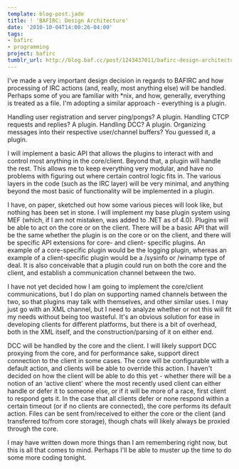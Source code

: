 ```yaml
---
template: blog-post.jade
title: ! 'BAFIRC: Design Architecture'
date: '2010-10-04T14:00:26-04:00'
tags:
- bafirc
- programming
project: bafirc
tumblr_url: http://blog.baf.cc/post/1243437011/bafirc-design-architecture
---
```

I've made a very important design decision in regards to BAFIRC and how processing of IRC actions (and, really, most anything else) will be handled. Perhaps some of you are familiar with \*nix, and how, generally, everything is treated as a file. I'm adopting a similar approach - everything is a plugin.

Handling user registration and server ping/pongs? A plugin. Handling CTCP requests and replies? A plugin. Handling DCC? A plugin. Organizing messages into their respective user/channel buffers? You guessed it, a plugin.

I will implement a basic API that allows the plugins to interact with and control most anything in the core/client. Beyond that, a plugin will handle the rest. This allows me to keep everything very modular, and have no problems with figuring out where certain control logic fits in. The various layers in the code (such as the IRC layer) will be very minimal, and anything beyond the most basic of functionality will be implemented in a plugin.

I have, on paper, sketched out how some various pieces will look like, but nothing has been set in stone. I will implement my base plugin system using MEF (which, if I am not mistaken, was added to .NET as of 4.0). Plugins will be able to act on the core or on the client. There will be a basic API that will be the same whether the plugin is on the core or on the client, and there will be specific API extensions for core- and client- specific plugins. An example of a core-specific plugin would be the logging plugin, whereas an example of a client-specific plugin would be a /sysinfo or /winamp type of deal. It is also conceivable that a plugin could run on both the core and the client, and establish a communication channel between the two.

I have not yet decided how I am going to implement the core/client communications, but I do plan on supporting named channels between the two, so that plugins may talk with themselves, and other similar uses. I may just go with an XML channel, but I need to analyze whether or not this will fit my needs without being too wasteful. It's an obvious solution for ease in developing clients for different platforms, but there is a bit of overhead, both in the XML itself, and the construction/parsing of it on either end.

DCC will be handled by the core and the client. I will likely support DCC proxying from the core, and for performance sake, support direct connection to the client in some cases. The core will be configurable with a default action, and clients will be able to override this action. I haven't decided on how the client will be able to do this yet - whether there will be a notion of an ‘active client' where the most recently used client can either handle or defer it to someone else, or if it will be more of a race, first client to respond gets it. In the case that all clients defer or none respond within a certain timeout (or if no clients are connected), the core performs its default action. Files can be sent from/received to either the core or the client (and transferred to/from core storage), though chats will likely always be proxied through the core.

I may have written down more things than I am remembering right now, but this is all that comes to mind. Perhaps I'll be able to muster up the time to do some more coding tonight.